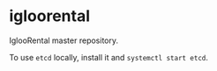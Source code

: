 # igloorental
IglooRental master repository.

To use `etcd` locally, install it and `systemctl start etcd`.
